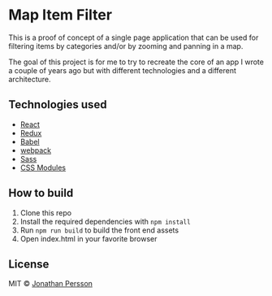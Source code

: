 # Map Item Filter

This is a proof of concept of a single page application that can be used for filtering items by categories and/or by zooming and panning in a map.

The goal of this project is for me to try to recreate the core of an app I wrote a couple of years ago but with different technologies and a different architecture.

## Technologies used

* [React](https://facebook.github.io/react/)
* [Redux](https://github.com/rackt/redux)
* [Babel](https://babeljs.io)
* [webpack](https://webpack.github.io)
* [Sass](http://sass-lang.com/)
* [CSS Modules](https://github.com/css-modules/css-modules)

## How to build

1. Clone this repo
2. Install the required dependencies with `npm install`
3. Run `npm run build` to build the front end assets
4. Open index.html in your favorite browser

## License

MIT © [Jonathan Persson](https://github.com/jonathanp)
